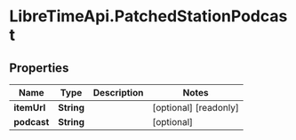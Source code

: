 # LibreTimeApi.PatchedStationPodcast

## Properties

Name | Type | Description | Notes
------------ | ------------- | ------------- | -------------
**itemUrl** | **String** |  | [optional] [readonly] 
**podcast** | **String** |  | [optional] 


